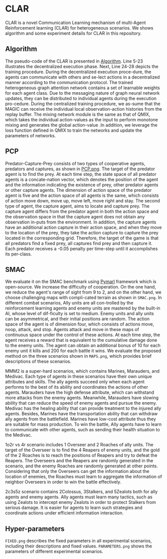 # CLAR
CLAR is a novel Communication Learning mechanism of multi-Agent Reinforcement learning (CLAR) for heterogeneous scenarios. We shows algorithm and some experiment details for CLAR in this repository.

## Algorithm
The pseudo-code of the CLAR is presented in [Algorithm](https://github.com/Ayeliauk/Clar/blob/main/Algorithm.png). Line 5-23 illustrates the decentralized execution phase.  Next, Line 24-28 depicts the training procedure. During the decentralized execution proce-dure, the agents can communicate with others and se-lect actions in a decentralized manner according to the communication protocol. The trained heterogeneous graph attention network contains a set of learnable weights for each agent class. Due to the messaging nature of graph neural network updates, they can be distributed to individual agents during the execution pro-cedure. 
During the centralized training procedure, we as-sume that the MAGIC can receive the individual local observation-action histories from the replay buffer. The mixing network module is the same as that of QMIX, which takes the individual action-values as the input to perform monotone mixing and generates the global action-value .In addition, we leverage the loss function defined in QMIX to train the networks and update the parameters of networks.

## PCP
Predator-Capture-Prey consists of two types of cooperative agents, predators and captures, as shown in [PCP.png](https://github.com/Ayeliauk/Clar/blob/main/PCP.png). The target of the predator agent is to find the prey. At each time step, the state space of all predator agents is a concate-nation vector, which denotes the position of the agent and the information indicating the existence of prey, other predator agents or other capture agents. The dimension of action space of the predator agent is five and the action space of all agents is the same, which consists of action move down, move up, move left, move right and stay. The second type of agent, the capture agent, aims to locate and capture prey. The capture agent differs from the predator agent in both the action space and the observation space in that the capture agent does not obtain any observation in-puts from the environment. In addition, the capture agents have an additional action capture in their action space, and when they move to the location of the prey, they take the action capture to capture the prey located in the corresponding grid. Therefore, the target of the game is that all predators find a fixed prey, all captures find prey and then capture it. Each predator receives a -0.05 penalty per time-step until it accomplishes its per-class.


## SMAC
We evaluate it on the SMAC benchmark using [Pymarl](https://github.com/Ayeliauk/Clar/tree/main/pymarl%20framework) framework which is open-source. We increase the difficulty of cooperation. On the one hand, we reduce the agent's range of sight from 9 to 2, and on the other hand, we choose challenging maps with compli-cated terrain as shown in `SMAC.png`.  In different combat scenarios, Ally units are all con-trolled by the reinforcement learning agents and enemy units are mastered by the built-in AI, whose level of dif-ficulty is set to medium. Enemy units and ally units can be asymmetrical, and their initial positions are random. The action space of the agent is of dimension four, which consists of actions move, noop, attack, and stop. Agents attack and move in these maps of continuous space under the control of these actions. At each time step, the agent receives a reward that is equivalent to the cumulative damage done to the enemy units. The agent can obtain an additional bonus of 10 for each enemy unit it kills and 200 for each battle it wins. We evaluate the proposed method on the three scenarios shown in `MAPS.png`, which provides brief descriptions of these scenarios.    

MMM2 is a super-hard scenarios, which contains Marines, Marauders, and Medivac. Each type of agents in these scenarios have their own unique attributes and skills. The ally agents succeed only when each agent performs to the best of its ability and coordinates the actions of other agents. Marauders have the high defense attribute, which can withstand more attacks from the enemy agents. Meanwhile, Marauders have slowing ability that can reduce the speed of enemy agents and pursue the enemy. Medivac has the healing ability that can provide treatment to the injured ally agents. Besides, Marines have the transportation ability that can withdraw ally agents from the battlefield. Marines have low-cost attribute thus they are suitable for mass production. To win the battle, Ally agents have to learn to communicate with other agents, such as sending their health situation to the Medivac.  

1o2r vs 4r scenario includes 1 Overseer and 2 Roaches of ally units. The target of the Overseer is to find the 4 Reapers of enemy units, and the gold of the 2 Roaches is to reach the positions of Reapers and try to defeat the Reapers. The Overseers and the Reapers are randomly generated in the scenario, and the enemy Roaches are randomly generated at other points. Considering that only the Overseers can get the information about the location of enemies, the Roaches must learn to aggregate the information of neighbor Overseers in order to win the battle effectively.  

2c3s5z scenario contains 2Colossus, 3Stalkers, and 5Zealots both for ally agents and enemy agents. Ally agents must learn many tactics, such as using Zealots to intercept enemy Zealots in order to protect Stalkers from serious damage. It is easier for agents to learn such strategies and coordinate actions under efficient information interaction.

## Hyper-parameters
`FIXED.png` describes the fixed parameters in all experimental scenarios, including their descriptions and fixed values. `PARAMETERS.png` shows the parameters of different experimental scenarios.
